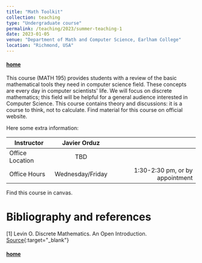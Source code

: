 ```yaml
---
title: "Math Toolkit"
collection: teaching
type: "Undergraduate course"
permalink: /teaching/2023/summer-teaching-1
date: 2023-01-05
venue: "Department of Math and Computer Science, Earlham College"
location: "Richmond, USA"
---
```



#### [home](../)

This course (MATH 195) provides students with a review of the basic mathematical tools they need in 
computer science field. 
These concepts are every day in computer scientists' life.
We will focus on discrete mathematics; this field will be helpful for a general audience interested in Computer Science.
This course contains theory and discussions: it is a course to think, not to calculate. 
Find material for this course on official website.
<!--[BU website](https://tinyurl.com/yhgalmw6){:target="_blank"}, -->

Here some extra information:

| Instructor   |      Javier Orduz      |   |
|--------------------|:-----------------------:|----------------:|
| Office Location |  TBD |  |
| Office Hours |    Wednesday/Friday   |   1:30-2:30 pm, or by appointment |


Find this course in canvas.

# Bibliography and references
[1] Levin O.  Discrete Mathematics. An Open Introduction. [Source](https://discrete.openmathbooks.org/dmoi3.html){:target="_blank"}

#### [home](../)